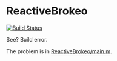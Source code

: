 # ReactiveBrokeo

[![Build Status](https://travis-ci.org/modocache/ReactiveBrokeo.svg)](https://travis-ci.org/modocache/ReactiveBrokeo)

See? Build error.

The problem is in [ReactiveBrokeo/main.m](https://github.com/modocache/ReactiveBrokeo/blob/7b20e8f7960a11ee3f6f2f69e20787e23d30d6ba/ReactiveBrokeo/main.m#L13).


